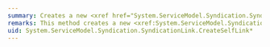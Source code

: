 ```yaml
---
summary: Creates a new <xref href="System.ServiceModel.Syndication.SyndicationLink"></xref> with the relationship type set to `self`.
remarks: This method creates a new <xref:System.ServiceModel.Syndication.SyndicationLink> object and sets <xref:System.ServiceModel.Syndication.SyndicationLink.RelationshipType%2A> to `self`.
uid: System.ServiceModel.Syndication.SyndicationLink.CreateSelfLink*
---
```

